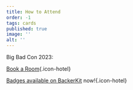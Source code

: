 ```yaml
---
title: How to Attend
order: -1
tags: cards
published: true
image: ''
alt: ''
---
```


Big Bad Con 2023:

[Book a Room](https://www.bigbadcon.com/hotel/){.icon-hotel}

[Badges available on BackerKit](https://www.backerkit.com/c/big-bad-con-inc/big-bad-con-2023) now!{.icon-hotel}

<!--Sign up to attend Big Bad Con!

[Buy a Badge](/buy-a-badge){.icon-badge}

[Book a Room](https://www.hyatt.com/en-US/group-booking/SFOBU/G-BBC3){.icon-hotel}

[Hotel](/hotel){.icon-hotel}

[Exhibitors](/exhibitor-information){.icon-booth}

[Program](/images/03-new_bigbadcon_program_10-09.pdf){.icon-book}

[FAQ](/faq){.icon-faq}-->
